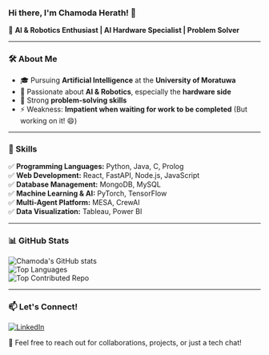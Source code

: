 ### Hi there, I'm Chamoda Herath! 👋

🚀 **AI & Robotics Enthusiast | AI Hardware Specialist | Problem Solver**

---

### 🛠️ About Me
- 🎓 Pursuing **Artificial Intelligence** at the **University of Moratuwa**
- 🤖 Passionate about **AI & Robotics**, especially the **hardware side**
- 🧠 Strong **problem-solving skills**
- ⚡ Weakness: **Impatient when waiting for work to be completed** (But working on it! 😄)

---

### 📌 Skills
✅ **Programming Languages:** Python, Java, C, Prolog  
✅ **Web Development:** React, FastAPI, Node.js, JavaScript  
✅ **Database Management:** MongoDB, MySQL  
✅ **Machine Learning & AI:** PyTorch, TensorFlow  
✅ **Multi-Agent Platform:** MESA, CrewAI  
✅ **Data Visualization:** Tableau, Power BI  

---

### 📊 GitHub Stats
![Chamoda's GitHub stats](https://github-readme-stats.vercel.app/api?username=chamodaherath&show_icons=true&theme=radical)  
![Top Languages](https://github-readme-stats.vercel.app/api/top-langs/?username=chamodaherath&layout=compact&theme=radical)  
![Top Contributed Repo](https://github-contributor-stats.vercel.app/api?username=chamodaherath&theme=radical)

---

### 📫 Let's Connect!  
[![LinkedIn](https://img.shields.io/badge/LinkedIn-0077B5?style=for-the-badge&logo=linkedin&logoColor=white)](https://www.linkedin.com/in/chamoda-herath)   

💬 Feel free to reach out for collaborations, projects, or just a tech chat!
